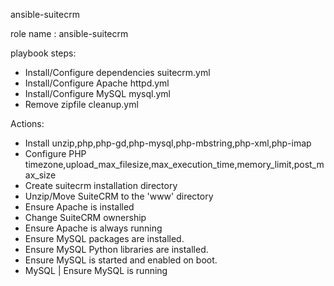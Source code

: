 ansible-suitecrm

role name : ansible-suitecrm

playbook steps:
* Install/Configure dependencies
suitecrm.yml
* Install/Configure Apache
httpd.yml
* Install/Configure MySQL
mysql.yml
* Remove zipfile
cleanup.yml

Actions:
* Install unzip,php,php-gd,php-mysql,php-mbstring,php-xml,php-imap
* Configure PHP timezone,upload_max_filesize,max_execution_time,memory_limit,post_max_size
* Create suitecrm installation directory
* Unzip/Move SuiteCRM to the 'www' directory
* Ensure Apache is installed
* Change SuiteCRM ownership
* Ensure Apache is always running
* Ensure MySQL packages are installed.
* Ensure MySQL Python libraries are installed.
* Ensure MySQL is started and enabled on boot.
* MySQL | Ensure MySQL is running

